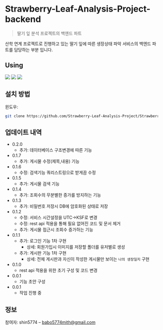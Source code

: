 # Strawberry-Leaf-Analysis-Project-backend

> 딸기 잎 분석 프로젝트의 백엔드 파트
>

산학 연계 프로젝트로 진행하고 있는 딸기 잎에 따른 생장상태 파악 서비스의 백엔드 파트를 담당하는
부분 입니다.

## Using
<img src="https://img.shields.io/badge/Python-3776AB?style=for-the-badge&logo=Python&logoColor=white">
<img src="https://img.shields.io/badge/Django-092E20?style=for-the-badge&logo=Django&logoColor=white">
<img src="https://img.shields.io/badge/Pycharm-000000?style=for-the-badge&logo=Pycharm&logoColor=white">

## 설치 방법

윈도우:

```sh
git clone https://github.com/Strawberry-Leaf-Analysis-Project/Strawberry-Leaf-Analysis-Project-backend.git 
```

## 업데이트 내역

* 0.2.0
  * 추가: 데이터베이스 구조변경에 따른 기능
* 0.1.7
  * 추가: 게시물 수정(제목,내용) 기능
* 0.1.6
  * 수정: 검색기능 쿼리스트링으로 받게끔 수정
* 0.1.5
  * 추가: 게시물 검색 기능
* 0.1.4
  * 추가: 조회수의 무분별한 증가를 방지하는 기능 
* 0.1.3
  * 추가: 비밀번호 저장시 DB에 암호화된 상태로 저장
* 0.1.2
  * 수정: 서비스 시간설정을 UTC->KSF로 변경
  * 수정: rest api 적용을 통해 필요 없어진 코드 및 문서 제거
  * 추가: 게시물 접근시 조회수 증가하는 기능
* 0.1.1
    * 추가: 로그인 기능 1차 구현
      * 상세: 회원가입시 이미지를 저장할 폴더를 유저별로 생성
    * 추가: 게시판 기능 1차 구현
      * 상세: 전체 게시판과 자신이 작성한 게시물만 보이는 `나의 생장일지` 구현
* 0.1.0
    * rest api 적용을 위한 초기 구성 및 코드 변경
* 0.0.1
    * 기능 초안 구성
* 0.0.1
    * 작업 진행 중

## 정보

참여자: shin5774 – babo5774mith@gmail.com

<!-- Markdown link & img dfn's -->
[npm-image]: https://img.shields.io/npm/v/datadog-metrics.svg?style=flat-square
[npm-url]: https://npmjs.org/package/datadog-metrics
[npm-downloads]: https://img.shields.io/npm/dm/datadog-metrics.svg?style=flat-square
[travis-image]: https://img.shields.io/travis/dbader/node-datadog-metrics/master.svg?style=flat-square
[travis-url]: https://travis-ci.org/dbader/node-datadog-metrics
[wiki]: https://github.com/yourname/yourproject/wiki